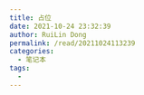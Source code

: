 ```yaml
---
title: 占位
date: 2021-10-24 23:32:39
author: RuiLin Dong
permalink: /read/20211024113239
categories: 
  - 笔记本
tags: 
  - 
---
```


